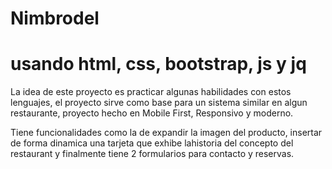 # Nimbrodel

# usando html, css, bootstrap, js y jq
La idea de este proyecto es practicar algunas habilidades con estos lenguajes, el proyecto sirve como base para un sistema similar en algun restaurante, proyecto hecho en Mobile First, Responsivo y moderno.

Tiene funcionalidades como la de expandir la imagen del producto, insertar de forma dinamica una tarjeta que exhibe lahistoria del concepto del restaurant y finalmente tiene 2 formularios para contacto y reservas.

